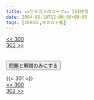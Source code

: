 ```yaml
---
title: ★★ウミガメのスープ★★ 301杯目
date: 2004-05-19T12:00:00+09:00
tags: [2004年,オカルト板]
---
```

<div class="th_left"><a href="../300"><< 300</a></div>
<div class="th_right"><a href="../302">302 >></a></div>
<br><br>
<script src="../../js/cupsoup.js"></script>
<form>
<input type="button" value="問題と解説のみにする" onClick="toggleCupsoup()">
</form>
{{< 301 >}}
<div class="th_left"><a href="../300"><< 300</a></div>
<div class="th_right"><a href="../302">302 >></a></div>